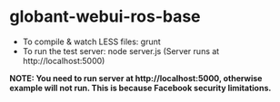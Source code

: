 globant-webui-ros-base
======================

- To compile & watch LESS files: grunt
- To run the test server: node server.js 
(Server runs at http://localhost:5000)


**NOTE: You need to run server at http://localhost:5000, otherwise example will not run. This is because Facebook security limitations.**